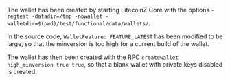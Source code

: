 The wallet has been created by starting LitecoinZ Core with the options
`-regtest -datadir=/tmp -nowallet -walletdir=$(pwd)/test/functional/data/wallets/`.

In the source code, `WalletFeature::FEATURE_LATEST` has been modified to be large, so that the minversion is too high
for a current build of the wallet.

The wallet has then been created with the RPC `createwallet high_minversion true true`, so that a blank wallet with
private keys disabled is created.

